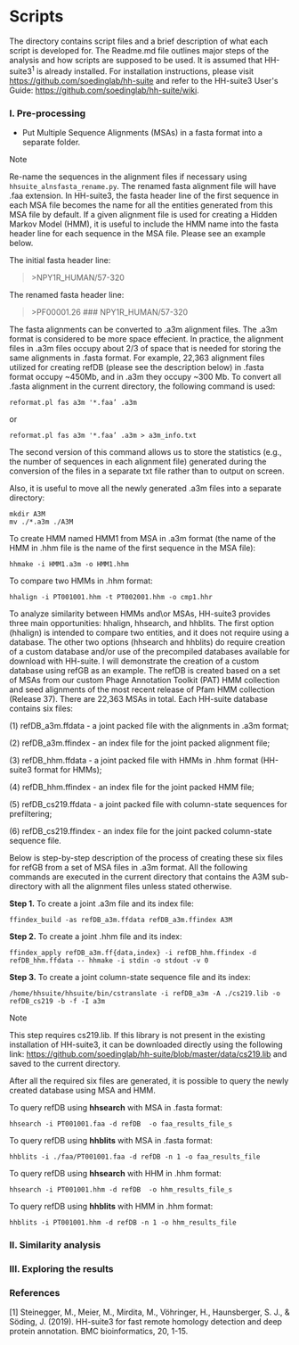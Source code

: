 # Scripts
The directory contains script files and a brief description of what each script is developed for.
The Readme.md file outlines major steps of the analysis and how scripts are supposed to be used.
It is assumed that HH-suite3<sup>1</sup> is already installed. For installation instructions, please visit https://github.com/soedinglab/hh-suite and refer to the HH-suite3 User's Guide: https://github.com/soedinglab/hh-suite/wiki.

### I. Pre-processing

* Put Multiple Sequence Alignments (MSAs) in a fasta format into a separate folder.
> [!NOTE]
Re-name the sequences in the alignment files if necessary using `hhsuite_alnsfasta_rename.py`. The renamed fasta alignment file will have .faa extension.
In HH-suite3, the fasta header line of the first sequence in each MSA file becomes the name for all the entities generated from this MSA file by default.
If a given alignment file is used for creating a Hidden Markov Model (HMM), it is useful to include the HMM name into the fasta header line for each sequence in the MSA file. Please see an example below.

The initial fasta header line:
> \>NPY1R_HUMAN/57-320

The renamed fasta header line:
> \>PF00001.26 ### NPY1R_HUMAN/57-320

The fasta alignments can be converted to .a3m alignment files. The .a3m format is considered to be more space effecient. In practice, the alignment files in .a3m files occupy about 2/3 of space that is needed for storing the same alignments in .fasta format. For example, 22,363 alignment files utilized for creating refDB (please see the description below) in .fasta format occupy ~450Mb, and in .a3m they occupy ~300 Mb. To convert all .fasta alignment in the current directory, the following command is used:  

`reformat.pl fas a3m '*.faa’ .a3m`

or

`reformat.pl fas a3m '*.faa’ .a3m > a3m_info.txt`

The second version of this command allows us to store the statistics (e.g., the number of sequences in each alignment file) generated during the conversion of the files in a separate txt file rather than to output on screen.

Also, it is useful to move all the newly generated .a3m files into a separate directory:
```
mkdir A3M
mv ./*.a3m ./A3M
```

To create HMM named HMM1 from MSA in .a3m format (the name of the HMM in .hhm file is the name of the first sequence in the MSA file):
```
hhmake -i HMM1.a3m -o HMM1.hhm
```
To compare two HMMs in .hhm format:
```
hhalign -i PT001001.hhm -t PT002001.hhm -o cmp1.hhr
```


To analyze similarity between HMMs and\or MSAs, HH-suite3 provides three main opportunities: hhalign, hhsearch, and hhblits.
The first option (hhalign) is intended to compare two entities, and it does not require using a database.
The other two options (hhsearch and hhblits) do require creation of a custom database and/or use of the precompiled databases available for download with HH-suite.
I will demonstrate the creation of a custom database using refGB as an example.
The refDB is created based on a set of MSAs from our custom Phage Annotation Toolkit (PAT) HMM collection and seed alignments of the most recent release of Pfam HMM collection (Release 37). There are 22,363 MSAs in total. Each HH-suite database contains six files:

(1) refDB_a3m.ffdata - a joint packed file with the alignments in .a3m format;

(2) refDB_a3m.ffindex - an index file for the joint packed alignment file;

(3) refDB_hhm.ffdata - a joint packed file with HMMs in .hhm format (HH-suite3 format for HMMs);

(4) refDB_hhm.ffindex - an index file for the joint packed HMM file;

(5) refDB_cs219.ffdata - a joint packed file with column-state sequences for prefiltering;

(6) refDB_cs219.ffindex - an index file for the joint packed column-state sequence file.

Below is step-by-step description of the process of creating these six files for refGB from a set of MSA files in .a3m format.
All the following commands are executed in the current directory that contains the A3M sub-directory with all the alignment files unless stated otherwise.

__Step 1.__ To create a joint .a3m file and its index file:
```
ffindex_build -as refDB_a3m.ffdata refDB_a3m.ffindex A3M
```

__Step 2.__ To create a joint .hhm file and its index:
```
ffindex_apply refDB_a3m.ff{data,index} -i refDB_hhm.ffindex -d refDB_hhm.ffdata -- hhmake -i stdin -o stdout -v 0
```
__Step 3.__ To create a joint column-state sequence file and its index:
```
/home/hhsuite/hhsuite/bin/cstranslate -i refDB_a3m -A ./cs219.lib -o refDB_cs219 -b -f -I a3m
```
> [!NOTE]
This step requires cs219.lib. If this library is not present in the existing installation of HH-suite3, it can be downloaded directly using the following link: https://github.com/soedinglab/hh-suite/blob/master/data/cs219.lib and saved to the current directory.

After all the required six files are generated, it is possible to query the newly created database using MSA and HMM.

To query refDB using __hhsearch__ with MSA in .fasta format:
```
hhsearch -i PT001001.faa -d refDB  -o faa_results_file_s
```

To query refDB using __hhblits__ with MSA in .fasta format:
```
hhblits -i ./faa/PT001001.faa -d refDB -n 1 -o faa_results_file
```

To query refDB using __hhsearch__ with HHM in .hhm format:
```
hhsearch -i PT001001.hhm -d refDB  -o hhm_results_file_s
```

To query refDB using __hhblits__ with HMM in .hhm format:
```
hhblits -i PT001001.hhm -d refDB -n 1 -o hhm_results_file
```

### II. Similarity analysis


### III. Exploring the results


### References

[1] Steinegger, M., Meier, M., Mirdita, M., Vöhringer, H., Haunsberger, S. J., & Söding, J. (2019). HH-suite3 for fast remote homology detection and deep protein annotation. BMC bioinformatics, 20, 1-15.
